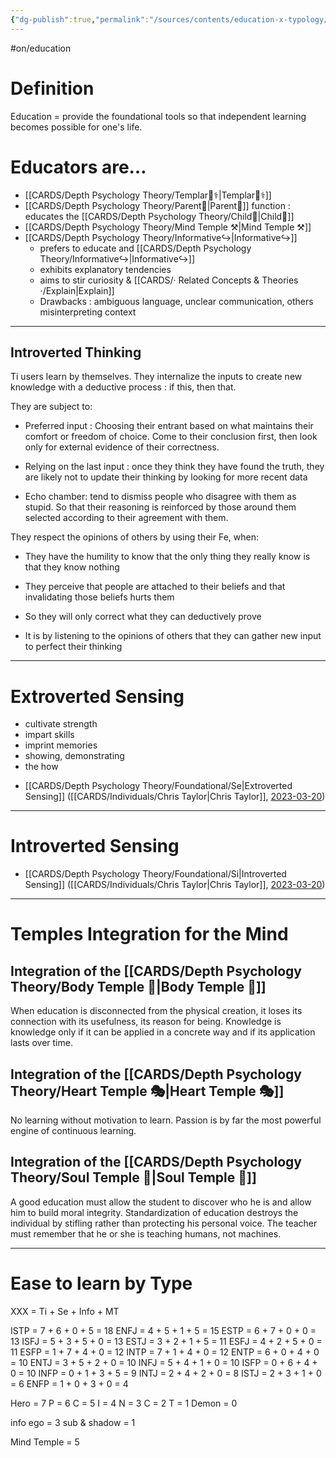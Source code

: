 ```yaml
---
{"dg-publish":true,"permalink":"/sources/contents/education-x-typology/","created":"2023-01-02T17:32:56.736+01:00","updated":"2023-04-30T09:19:59.555+02:00"}
---
```


#on/education 

# Definition 

Education = provide the foundational tools so that independent learning becomes possible for one's life.

# Educators are… 

- [[CARDS/Depth Psychology Theory/Templar🌠⚕️\|Templar🌠⚕️]] 
- [[CARDS/Depth Psychology Theory/Parent🤨\|Parent🤨]] function : educates the [[CARDS/Depth Psychology Theory/Child👼\|Child👼]] 
- [[CARDS/Depth Psychology Theory/Mind Temple ⚒️\|Mind Temple ⚒️]] 
- [[CARDS/Depth Psychology Theory/Informative↪️\|Informative↪️]]
	- prefers to educate and [[CARDS/Depth Psychology Theory/Informative↪️\|Informative↪️]] 
	- exhibits explanatory tendencies 
	- aims to stir curiosity & [[CARDS/· Related Concepts & Theories ·/Explain\|Explain]] 
	- Drawbacks : ambiguous language, unclear communication, others misinterpreting context 
--- 
## Introverted Thinking

Ti users learn by themselves. They internalize the inputs to create new knowledge with a deductive process : if this, then that.

They are subject to:

-   Preferred input : Choosing their entrant based on what maintains their comfort or freedom of choice. Come to their conclusion first, then look only for external evidence of their correctness.
    
-   Relying on the last input : once they think they have found the truth, they are likely not to update their thinking by looking for more recent data
    
-   Echo chamber: tend to dismiss people who disagree with them as stupid. So that their reasoning is reinforced by those around them selected according to their agreement with them.
    

They respect the opinions of others by using their Fe, when:

-   They have the humility to know that the only thing they really know is that they know nothing
    
-   They perceive that people are attached to their beliefs and that invalidating those beliefs hurts them
    
-   So they will only correct what they can deductively prove
    
-   It is by listening to the opinions of others that they can gather new input to perfect their thinking 
    

---
# Extroverted Sensing 

- cultivate strength
- impart skills
- imprint memories 
- showing, demonstrating
- the how 


<div class="transclusion internal-embed is-loaded"><div class="markdown-embed">



- [[CARDS/Depth Psychology Theory/Foundational/Se\|Extroverted Sensing]] ([[CARDS/Individuals/Chris Taylor\|Chris Taylor]], [2023-03-20](https://www.youtube.com/watch?v=mQ_YLslzPAc&pp=ygUoUHJhY3RpY2UsIHdobyBiZW5lZml0cyBtb3JlIENocmlzIFRheWxvcg%3D%3D)) 

</div></div>


---
# Introverted Sensing 

<div class="transclusion internal-embed is-loaded"><div class="markdown-embed">



- [[CARDS/Depth Psychology Theory/Foundational/Si\|Introverted Sensing]] ([[CARDS/Individuals/Chris Taylor\|Chris Taylor]], [2023-03-20](https://www.youtube.com/watch?v=mQ_YLslzPAc&pp=ygUoUHJhY3RpY2UsIHdobyBiZW5lZml0cyBtb3JlIENocmlzIFRheWxvcg%3D%3D)) 

</div></div>


---
# Temples Integration for the Mind 

## Integration of the [[CARDS/Depth Psychology Theory/Body Temple 🌳\|Body Temple 🌳]]

When education is disconnected from the physical creation, it loses its connection with its usefulness, its reason for being. Knowledge is knowledge only if it can be applied in a concrete way and if its application lasts over time.

## Integration of the [[CARDS/Depth Psychology Theory/Heart Temple 🎭\|Heart Temple 🎭]]

No learning without motivation to learn. Passion is by far the most powerful engine of continuous learning.

## Integration of the [[CARDS/Depth Psychology Theory/Soul Temple 👥\|Soul Temple 👥]] 

A good education must allow the student to discover who he is and allow him to build moral integrity. Standardization of education destroys the individual by stifling rather than protecting his personal voice. The teacher must remember that he or she is teaching humans, not machines.

---
# Ease to learn by Type 

XXX = Ti + Se + Info + MT

ISTP = 7 + 6 + 0 + 5 = 18
ENFJ = 4 + 5 + 1 + 5 = 15
ESTP = 6 + 7 + 0 + 0 = 13
ISFJ = 5 + 3 + 5 + 0 = 13
ESTJ = 3 + 2 + 1 + 5 = 11
ESFJ = 4 + 2 + 5 + 0 = 11
ESFP = 1 + 7 + 4 + 0 = 12
INTP = 7 + 1 + 4 + 0 = 12
ENTP = 6 + 0 + 4 + 0 = 10
ENTJ = 3 + 5 + 2 + 0 = 10
INFJ = 5 + 4 + 1 + 0 = 10
ISFP = 0 + 6 + 4 + 0 = 10
INFP = 0 + 1 + 3 + 5 = 9 
INTJ = 2 + 4 + 2 + 0 = 8
ISTJ = 2 + 3 + 1 + 0 = 6
ENFP = 1 + 0 + 3 + 0 = 4


Hero = 7
P = 6
C = 5
I = 4
N = 3
C = 2
T = 1
Demon = 0

info ego = 3
sub & shadow = 1

Mind Temple = 5 